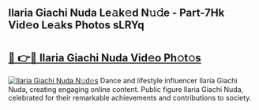 ## Ilaria Giachi Nuda Le𝚊k𝚎d N𝚞𝚍e - Part-7Hk Vid𝚎o Le𝚊ks Photos sLRYq

# <h2><a href="http://fbbz2or.evod.top/?m=Ilaria+Giachi+Nuda">🔗 👉🔴 Ilaria Giachi Nuda Vid𝚎o Ph𝚘t𝚘s</a></h2>

[![Ilaria Giachi Nuda N𝚞d𝚎s](https://i.imgur.com/8V9OHl7.gif)](http://fbbz2or.evod.top/?m=Ilaria+Giachi+Nuda)
Dance and lifestyle influencer Ilaria Giachi Nuda, creating engaging online content. Public figure Ilaria Giachi Nuda, celebrated for their remarkable achievements and contributions to society. 
